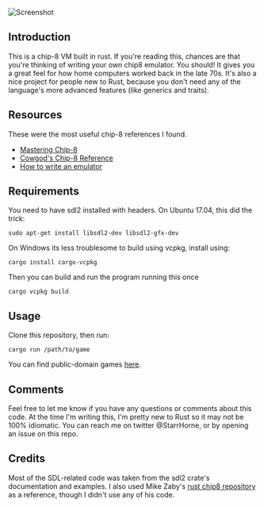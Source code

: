 ![Screenshot](/screenshot.png?raw=true "The emulator running 'blinky'")

## Introduction

This is a chip-8 VM built in rust. If you're reading this, chances are that you're thinking of writing your own chip8 emulator. You should! It gives you a great feel for how home computers worked back in the late 70s. It's also a nice project for people new to Rust, because you don't need any of the language's more advanced features (like generics and traits). 

## Resources

These were the most useful chip-8 references I found. 

* [Mastering Chip-8](http://mattmik.com/files/chip8/mastering/chip8.html)
* [Cowgod's Chip-8 Reference](http://devernay.free.fr/hacks/chip8/C8TECH10.HTM)
* [How to write an emulator](http://www.multigesture.net/articles/how-to-write-an-emulator-chip-8-interpreter/) 

## Requirements

You need to have sdl2 installed with headers. On Ubuntu 17.04, this did the trick:

```
sudo apt-get install libsdl2-dev libsdl2-gfx-dev
```

On Windows its less troublesome to build using vcpkg, install using:

```
cargo install cargo-vcpkg
```

Then you can build and run the program running this once

```
cargo vcpkg build
```

## Usage

Clone this repository, then run:

```
cargo run /path/to/game
```

You can find public-domain games [here](https://www.zophar.net/pdroms/chip8/chip-8-games-pack.html). 

## Comments

Feel free to let me know if you have any questions or comments about this code.
At the time I'm writing this, I'm pretty new to Rust so it may not be 100% idiomatic. You can reach me on twitter @StarrHorne, or by opening an issue on this repo. 


## Credits

Most of the SDL-related code was taken from the sdl2 crate's documentation and examples. I also used Mike Zaby's [rust chip8 repository](https://github.com/mikezaby/chip-8.rs) as a reference, though I didn't use any of his code.  

